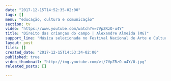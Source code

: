 ```yaml
---
date: "2017-12-15T14:52:35-02:00"
tags: []
menu: "educação, cultura e comunicação"
section: tv
video: "https://www.youtube.com/watch?v=7VpZRzO-u4Y"
title: "Direito das crianças do campo | Alexandre Almeida (MG)"
support_line: "Música selecionada no Festival Nacional de Arte e Cultura da Reforma Agrária!"
layout: post
files: []
created_date: "2017-12-15T14:53:34-02:00"
published: true
video_thumbnail: "http://img.youtube.com/vi/7VpZRzO-u4Y/0.jpg"
releated_posts: []

---
```


